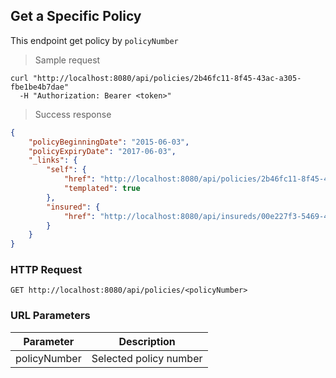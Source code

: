## Get a Specific Policy

This endpoint get policy by <code>policyNumber</code>

> Sample request

```shell
curl "http://localhost:8080/api/policies/2b46fc11-8f45-43ac-a305-fbe1be4b7dae"
  -H "Authorization: Bearer <token>"
```

> Success response

```json
{
    "policyBeginningDate": "2015-06-03",
    "policyExpiryDate": "2017-06-03",
    "_links": {
        "self": {
            "href": "http://localhost:8080/api/policies/2b46fc11-8f45-43ac-a305-fbe1be4b7dae{?projection}",
            "templated": true
        },
        "insured": {
            "href": "http://localhost:8080/api/insureds/00e227f3-5469-4e3d-ad7a-4c79833358e4"
        }
    }
}
```

### HTTP Request

`GET http://localhost:8080/api/policies/<policyNumber>`

### URL Parameters

Parameter | Description
--------- | -----------
policyNumber | Selected policy number